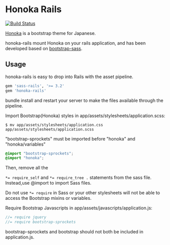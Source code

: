 # Honoka Rails

[![Build Status](https://travis-ci.org/iguchi1124/honoka-rails.svg?branch=master)](https://travis-ci.org/iguchi1124/honoka-rails)

[Honoka](https://github.com/windyakin/Honoka) is a bootstrap theme for Japanese.

honoka-rails mount Honoka on your rails application, and has been developed based on [bootstrap-sass](https://github.com/twbs/bootstrap-sass).

## Usage

honoka-rails is easy to drop into Rails with the asset pipeline.

```rb
gem 'sass-rails', '>= 3.2'
gem 'honoka-rails'
```

bundle install and restart your server to make the files available through the pipeline.

Import Bootstrap(Honoka) styles in app/assets/stylesheets/application.scss:

```
$ mv app/assets/stylesheets/application.css app/assets/stylesheets/application.scss
```

"bootstrap-sprockets" must be imported before "honoka" and "honoka/variables"

```scss
@import "bootstrap-sprockets";
@import "honoka";
```

Then, remove all the

``*= require_self`` and ``*= require_tree .`` statements from the sass file. Instead,use @import to import Sass files.

Do not use ``*= require`` in Sass or your other stylesheets will not be able to access the Bootstrap mixins or variables.

Require Bootstrap Javascripts in app/assets/javascripts/application.js:

```js
//= require jquery
//= require bootstrap-sprockets
```

bootstrap-sprockets and bootstrap should not both be included in application.js.
